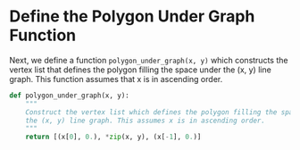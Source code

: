 # Define the Polygon Under Graph Function

Next, we define a function `polygon_under_graph(x, y)` which constructs the vertex list that defines the polygon filling the space under the (x, y) line graph. This function assumes that x is in ascending order.

```python
def polygon_under_graph(x, y):
    """
    Construct the vertex list which defines the polygon filling the space under
    the (x, y) line graph. This assumes x is in ascending order.
    """
    return [(x[0], 0.), *zip(x, y), (x[-1], 0.)]
```
